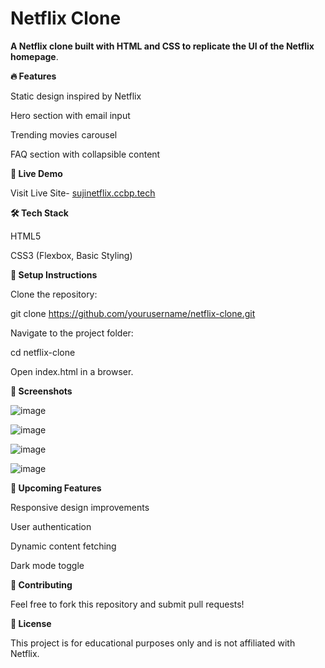 

# Netflix Clone

**A Netflix clone built with HTML and CSS to replicate the UI of the Netflix homepage**.

**🔥 Features**

Static design inspired by Netflix

Hero section with email input

Trending movies carousel

FAQ section with collapsible content

**🚀 Live Demo**

Visit Live Site- [sujinetflix.ccbp.tech](https://sujinetflix.ccbp.tech/)

**🛠 Tech Stack**

HTML5

CSS3 (Flexbox, Basic Styling)

**📂 Setup Instructions**

Clone the repository:

git clone https://github.com/yourusername/netflix-clone.git

Navigate to the project folder:

cd netflix-clone

Open index.html in a browser.

**🎨 Screenshots**

![image](https://github.com/user-attachments/assets/8ed25c83-f5ee-4ff1-818a-7c1e68097daf)

![image](https://github.com/user-attachments/assets/8252b261-b419-4bd5-a45f-ffa47251b934)

![image](https://github.com/user-attachments/assets/884319cc-ad4d-4f11-8f94-86902b1d31a2)

![image](https://github.com/user-attachments/assets/ad45c1ea-8d73-473a-b7de-6f9c7847d515)

**📌 Upcoming Features**

Responsive design improvements

User authentication

Dynamic content fetching

Dark mode toggle

**🤝 Contributing**

Feel free to fork this repository and submit pull requests!

**📜 License**

This project is for educational purposes only and is not affiliated with Netflix.
